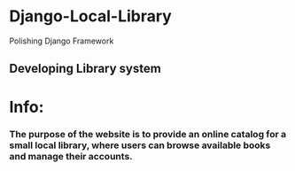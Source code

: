 # Django-Local-Library
Polishing Django Framework

## Developing Library system
# Info:
### The purpose of the website is to provide an online catalog for a small local library, where users can browse available books and manage their accounts.

